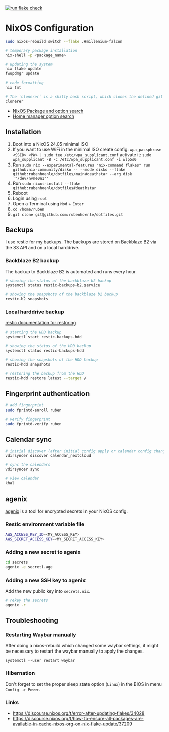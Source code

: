 [![run flake check](https://github.com/rubenhoenle/dotfiles/actions/workflows/build.yaml/badge.svg?branch=main)](https://github.com/rubenhoenle/dotfiles/actions/workflows/build.yaml)

# NixOS Configuration

```bash
sudo nixos-rebuild switch --flake .#millenium-falcon

# temporary package installation
nix-shell -p <package_name>

# updating the system
nix flake update
fwupdmgr update

# code formatting
nix fmt

# The `clonerer` is a shitty bash script, which clones the defined git repos and adds the given git remotes to them.
clonerer
```

- [NixOS Package and option search](https://search.nixos.org)
- [Home manager option search](https://home-manager-options.extranix.com)

## Installation

1. Boot into a NixOS 24.05 minimal ISO
2. If you want to use WiFi in the minimal ISO create config: `wpa_passphrase <SSID> <PW> | sudo tee /etc/wpa_supplicant.conf` activate it: `sudo wpa_supplicant -B -c /etc/wpa_supplicant.conf -i wlp5s0` 
3. Run `sudo nix --experimental-features "nix-command flakes" run github:nix-community/disko -- --mode disko --flake github:rubenhoenle/dotfiles/main#deathstar --arg disk '"/dev/nvme0n1"'`
4. Run `sudo nixos-install --flake github:rubenhoenle/dotfiles#deathstar`
5. Reboot
6. Login using `root`
7. Open a Terminal using `Mod` + `Enter`
8. `cd /home/ruben`
9. `git clone git@github.com:rubenhoenle/dotfiles.git`

## Backups
I use restic for my backups. The backups are stored on Backblaze B2 via the S3 API and on a local harddrive.

### Backblaze B2 backup

The backup to Backblaze B2 is automated and runs every hour.

``` bash
# showing the status of the backblaze b2 backup
systemctl status restic-backups-b2.service

# showing the snapshots of the backblaze b2 backup
restic-b2 snapshots
```

### Local harddrive backup

[restic documentation for restoring](https://restic.readthedocs.io/en/latest/050_restore.html)

``` bash
# starting the HDD backup
systemctl start restic-backups-hdd

# showing the status of the HDD backup
systemctl status restic-backups-hdd

# showing the snapshots of the HDD backup
restic-hdd snapshots

# restoring the backup from the HDD
restic-hdd restore latest --target /
```

## Fingerprint authentication

```bash
# add fingerprint
sudo fprintd-enroll ruben

# verify fingerprint
sudo fprintd-verify ruben
```

## Calendar sync

```bash
# initial discover (after initial config apply or calendar config change)
vdirsyncer discover calendar_nextcloud

# sync the calendars
vdirsyncer sync

# view calendar
khal
```

## agenix

[agenix](https://github.com/ryantm/agenix) is a tool for encrypted secrets in your NixOS config.

### Restic environment variable file

``` bash
AWS_ACCESS_KEY_ID=<MY_ACCESS_KEY>
AWS_SECRET_ACCESS_KEY=<MY_SECRET_ACCESS_KEY>
```

### Adding a new secret to agenix

``` bash
cd secrets
agenix -e secret1.age
```

### Adding a new SSH key to agenix
Add the new public key into `secrets.nix`.

``` bash
# rekey the secrets
agenix -r
```

## Troubleshooting

### Restarting Waybar manually
After doing a nixos-rebuild which changed some waybar settings, it might be
necessary to restart the waybar manually to apply the changes.

`systemctl --user restart waybar`

### Hibernation
Don't forget to set the proper sleep state option (`Linux`) in the BIOS in menu `Config -> Power`.

### Links
- https://discourse.nixos.org/t/error-after-updating-flakes/34028
- https://discourse.nixos.org/t/how-to-ensure-all-packages-are-available-in-cache-nixos-org-on-nix-flake-update/37209

